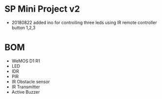 # SP Mini Project v2
+ 20180822 added ino for controlling three leds using IR remote controller button 1,2,3

# BOM
+ WeMOS D1 R1
+ LED
+ IDR
+ PIR
+ IR Obstacle sensor
+ IR Transmitter
+ Active Buzzer
